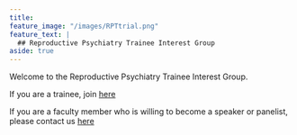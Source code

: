 ```yaml
---
title: 
feature_image: "/images/RPTtrial.png"
feature_text: |
  ## Reproductive Psychiatry Trainee Interest Group
aside: true
---
```


Welcome to the Reproductive Psychiatry Trainee Interest Group.

If you are a trainee, join [here](https://forms.gle/WAqAvHthLiXGC1zr7)

If you are a faculty member who is willing to become a speaker or panelist, please contact us [here](https://forms.gle/mjV2LdPSdfJSYZB38)

